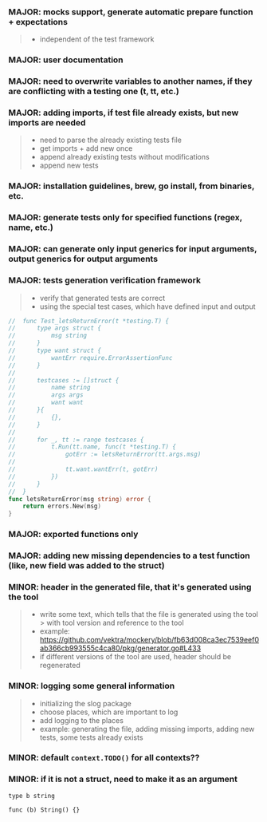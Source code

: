 ### MAJOR: mocks support, generate automatic prepare function + expectations

> - independent of the test framework

### MAJOR: user documentation

### MAJOR: need to overwrite variables to another names, if they are conflicting with a testing one (t, tt, etc.)

### MAJOR: adding imports, if test file already exists, but new imports are needed

> - need to parse the already existing tests file
> - get imports + add new once
> - append already existing tests without modifications
> - append new tests

### MAJOR: installation guidelines, brew, go install, from binaries, etc.

### MAJOR: generate tests only for specified functions (regex, name, etc.)

### MAJOR: can generate only input generics for input arguments, output generics for output arguments

### MAJOR: tests generation verification framework

> - verify that generated tests are correct
> - using the special test cases, which have defined input and output

```go
//	func Test_letsReturnError(t *testing.T) {
//		type args struct {
//			msg string
//		}
//		type want struct {
//			wantErr require.ErrorAssertionFunc
//		}
//
//		testcases := []struct {
//			name string
//			args args
//			want want
//		}{
//			{},
//		}
//
//		for _, tt := range testcases {
//			t.Run(tt.name, func(t *testing.T) {
//				gotErr := letsReturnError(tt.args.msg)
//
//				tt.want.wantErr(t, gotErr)
//			})
//		}
//	}
func letsReturnError(msg string) error {
	return errors.New(msg)
}
```

### MAJOR: exported functions only

### MAJOR: adding new missing dependencies to a test function (like, new field was added to the struct)

### MINOR: header in the generated file, that it's generated using the tool

> - write some text, which tells that the file is generated using the tool
    > with tool version and reference to the tool
> - example: https://github.com/vektra/mockery/blob/fb63d008ca3ec7539eef0ab366cb993555c4ca80/pkg/generator.go#L433
> - if different versions of the tool are used, header should be regenerated

### MINOR: logging some general information

> - initializing the slog package
> - choose places, which are important to log
> - add logging to the places
> - example: generating the file, adding missing imports, adding new tests, some tests already exists

### MINOR: default `context.TODO()` for all contexts??

### MINOR: if it is not a struct, need to make it as an argument

```golang
type b string

func (b) String() {}
```
